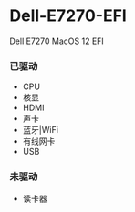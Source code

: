 # Dell-E7270-EFI
Dell E7270 MacOS 12 EFI
### 已驱动 
 - CPU 
 - 核显
 - HDMI
 - 声卡
 - 蓝牙|WiFi
 - 有线网卡
 - USB
### 未驱动
 - 读卡器
